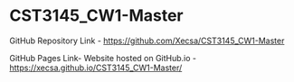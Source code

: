 # CST3145_CW1-Master

GitHub Repository Link -
https://github.com/Xecsa/CST3145_CW1-Master

GitHub Pages Link- Website hosted on GitHub.io - 
https://xecsa.github.io/CST3145_CW1-Master/